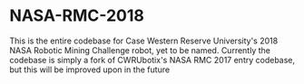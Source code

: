 # NASA-RMC-2018
This is the entire codebase for Case Western Reserve University's 2018 NASA Robotic Mining Challenge robot, yet to be named. Currently the codebase is simply a fork of CWRUbotix's NASA RMC 2017 entry codebase, but this will be improved upon in the future
